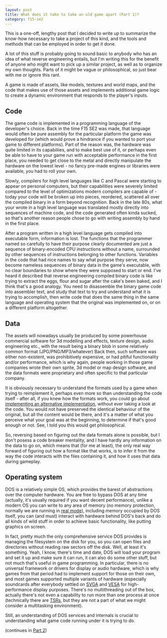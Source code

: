 ```yaml
---
layout: post
title: What does it take to take an old game apart (Part 1)?
category: f15-se2
---
```

This is a one-off, lengthy post that I decided to write up to summarize the know-how necessary to take a project of this kind, and the tools and methods that can be employed in order to get it done.

A lot of this stuff is probably going to sound basic to anybody who has an idea of what reverse engineering entails, but I'm writing this for the benefit of anyone who might want to pick up a similar project, as well as to organize my own thoughts. Parts of it might be vague or philosophical, so just bear with me or ignore this rant.

A game is made of assets, like models, textures and world maps, and the code that makes use of those assets and implements additional game logic to create a dynamic environment that responds to the player's inputs.

## Code

The game code is implemented in a programming language of the developer's choice. Back in the time F15 SE2 was made, that language would often be pure assembly for the particular platform the game was developed for (which would prove a hindrance if you wanted to port your game to different platforms). Part of the reason was, the hardware was quite limited in its capabiliies, and to make best use of it, or perhaps even be able to have to your game run with acceptable performance in the first place, you needed to get close to the metal and directly manipulate the hardware on the lowest level - no fancy pre-made engines or libraries were available, you had to roll your own. 

Slowly, compilers for high level languages like C and Pascal were starting to appear on personal computers, but their capabilities were severely limited compared to the level of optimizations modern compilers are capable of - today your code will be broken up into pieces, reordered, scattered all over the compiled binary in a form beyond recognition. Back in the late 80s, what your wrote in a high level language was translated mostly directly into sequences of machine code, and the code generated often kinda sucked, so that's another reason people chose to go with writing assembly by hand in the first place.

After a program written in a high level language gets compiled into executable form, information is lost. The functions that the programmer named so carefully to have their purpose clearly documented are just a sequence of binary-encoded CPU instructions without a name, surrounded by other sequences of instructions belonging to other functions. Variables in the code that had nice names to say what purpose they serve, now become nameless sequences of binary data in the game's executable, with no clear boundaries to show where they were supposed to start or end. I've heard it described that reverse engineering compiled binary code is like trying to extract the eggs, flour and sugar after the cake's been baked, and I think that's a good analogy. You need to disassemble the binary game code into assembler text, and study that text to try and understand what it is trying to accomplish, then write code that does the same thing in the same language and operating system that the original was implemented on, or on a different platform altogether.

## Data

The assets will nowadays usually be produced by some powerhouse commercial software for 3d modelling and effects, texture design, audio engineering etc., with the result being a binary blob in some relatively common format (JPG/PNG/MP3/whatever) Back then, such software was either non-existent, was prohibitively expensive, or had pitiful functionality and/or performance, which is why again, people working in those game companies wrote their own sprite, 3d model or map design software, and the data formats were proprietary and often specific to that particular company. 

It is obviously necessary to understand the formats used by a game when trying to reimplement it, perhaps even more so than understanding the code itself - after all, if you knew how the formats work, you could go about [implementing an alternative implementation](https://fabiensanglard.net/reverse_engineering_strike_commander/), without ever taking a look at the code. You would not have preserved the identical behaviour of the original, but all the content would be there, and it's a matter of what you perceive what your goal was at the beginning, to determine if that's good enough or not. See, I told you this would get philosophical. 

So, reversing based on figuring out the data formats alone is possible, but I don't posess a code breaker mentality, and I have hardly any information on the data to go on, which means that (for me at least), the only real way forward of figuring out how a format like that works, is to infer it from the way the code interacts with the files containing it, and how it uses that data during gameplay.

## Operating system

DOS is a relatively simple OS, which provides the barest of abstractions over the computer hardware. You are free to bypass DOS at any time (actually, it's usually required if you want decent performance), unlike a modern OS you can write to any area of memory (no memory protection, normally we are running in [real mode](https://en.wikipedia.org/wiki/Real_mode)), including memory occupied by DOS itself, you can (and must) interact with hardware behind DOS's back and do all kinds of wild stuff in order to achieve basic functionality, like putting graphics on screen. 

In fact, pretty much the only comprehensive service DOS provides is managing the filesystem on the disk for you, so you can open files and directories without reading raw sectors off the disk. Well, at least it's something. Yeah, I know, there's time and date, DOS will load your program and set it up and make sure it can run, it can also do some other stuff, but not much that's useful in game programming. In particular, there is no universal framework or drivers for display or audio hardware, which is why games from that period had to implement support for those on their own, and most games supported multiple variants of hardware (especially soundcards after everybody settled on [SVGA](https://en.wikipedia.org/wiki/Super_VGA) and [VESA](https://en.wikipedia.org/wiki/VESA_BIOS_Extensions) for high-performance display purposes. There's no multithreading out of the box, actually there's not even a capability to run more than one process at once (technically there are [TSRs](https://en.wikipedia.org/wiki/Terminate-and-stay-resident_program), but they are not a part of what we might consider a multitasking environment).

Still, an understanding of DOS services and internals is crucial to understanding what game code running under it is trying to do.

(continues in [Part 2](/f15-se2/2022/12/09/reversing-2.html))